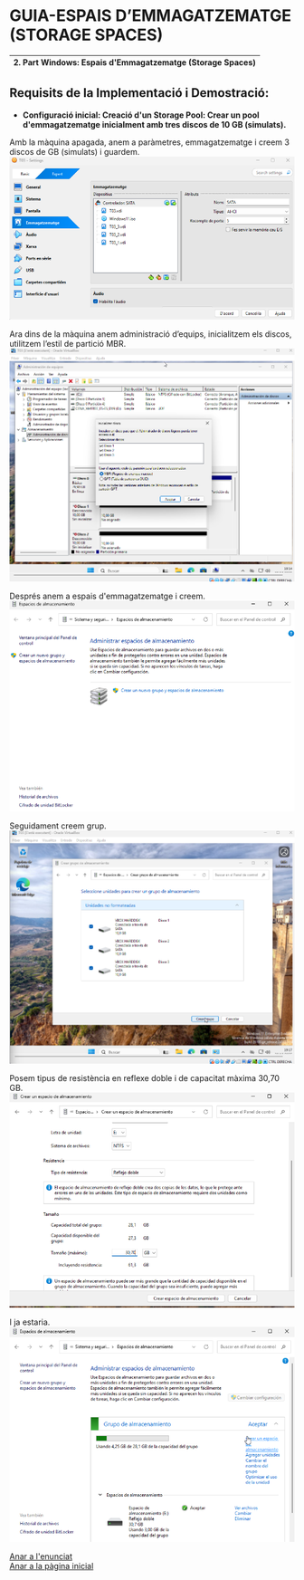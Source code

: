 # GUIA-ESPAIS D’EMMAGATZEMATGE (STORAGE SPACES) 

| 2. Part Windows: Espais d'Emmagatzematge (Storage Spaces) |
|----------------------------------------|

## Requisits de la Implementació i Demostració:

- **Configuració inicial: Creació d'un Storage Pool: Crear un pool d'emmagatzematge inicialment amb tres discos de 10 GB (simulats).**

Amb la màquina apagada, anem a paràmetres, emmagatzematge i creem 3 discos de GB (simulats) i guardem.
![Configurant màquina](img/Imatge01.png)

Ara dins de la màquina anem administració d’equips, inicialitzem els discos, utilitzem l’estil de partició MBR.
![Configurant màquina](img/Imatge02.png)

Després anem a espais d'emmagatzematge i creem.
![Configurant màquina](img/Imatge03.png)

Seguidament creem grup.
![Configurant màquina](img/Imatge04.png)

Posem tipus de resistència en reflexe doble i de capacitat màxima 30,70 GB.
![Configurant màquina](img/Imatge05.png)

I ja estaria.
![Configurant màquina](img/Imatge06.png)





[Anar a l'enunciat](../Tasca03/README.md)  
[Anar a la pàgina inicial](../README.md)
